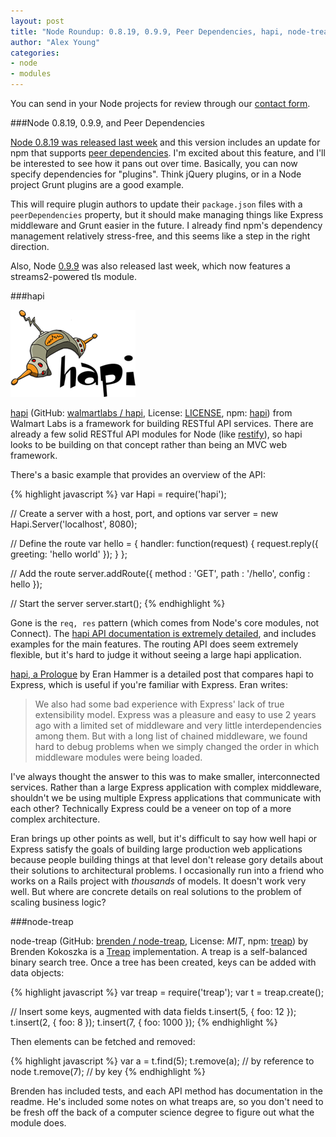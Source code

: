```yaml
---
layout: post
title: "Node Roundup: 0.8.19, 0.9.9, Peer Dependencies, hapi, node-treap"
author: "Alex Young"
categories: 
- node
- modules
---
```


<div class="intro">
You can send in your Node projects for review through our <a href="/contact.html">contact form</a>.
</div>

###Node 0.8.19, 0.9.9, and Peer Dependencies

[Node 0.8.19 was released last week](http://blog.nodejs.org/2013/02/06/node-v0-8-19-stable/) and this version includes an update for npm that supports [peer dependencies](http://blog.nodejs.org/2013/02/07/peer-dependencies/).  I'm excited about this feature, and I'll be interested to see how it pans out over time.  Basically, you can now specify dependencies for "plugins". Think jQuery plugins, or in a Node project Grunt plugins are a good example.

This will require plugin authors to update their `package.json` files with a `peerDependencies` property, but it should make managing things like Express middleware and Grunt easier in the future.  I already find npm's dependency management relatively stress-free, and this seems like a step in the right direction.

Also, Node [0.9.9](http://blog.nodejs.org/2013/02/07/node-v0-9-9-unstable/) was also released last week, which now features a streams2-powered tls module.

###hapi

![hapi](/images/posts/hapinode.png)

[hapi](http://walmartlabs.github.com/hapi/) (GitHub: [walmartlabs / hapi](https://github.com/walmartlabs/hapi), License: [LICENSE](https://github.com/walmartlabs/hapi/blob/master/LICENSE), npm: [hapi](https://npmjs.org/package/hapi)) from Walmart Labs is a framework for building RESTful API services.  There are already a few solid RESTful API modules for Node (like [restify](http://mcavage.github.com/node-restify/)), so hapi looks to be building on that concept rather than being an MVC web framework.

There's a basic example that provides an overview of the API:

{% highlight javascript %}
var Hapi = require('hapi');

// Create a server with a host, port, and options
var server = new Hapi.Server('localhost', 8080);

// Define the route
var hello = {
  handler: function(request) {
    request.reply({ greeting: 'hello world' });
  }
};

// Add the route
server.addRoute({
  method : 'GET',
  path : '/hello',
  config : hello
});

// Start the server
server.start();
{% endhighlight %}

Gone is the `req, res` pattern (which comes from Node's core modules, not Connect).  The [hapi API documentation is extremely detailed](https://github.com/walmartlabs/hapi/blob/master/docs/Reference.md), and includes examples for the main features.  The routing API does seem extremely flexible, but it's hard to judge it without seeing a large hapi application.

[hapi, a Prologue](http://hueniverse.com/2012/12/hapi-a-prologue/) by Eran Hammer is a detailed post that compares hapi to Express, which is useful if you're familiar with Express. Eran writes:

> We also had some bad experience with Express' lack of true extensibility model. Express was a pleasure and easy to use 2 years ago with a limited set of middleware and very little interdependencies among them. But with a long list of chained middleware, we found hard to debug problems when we simply changed the order in which middleware modules were being loaded.

I've always thought the answer to this was to make smaller, interconnected services.  Rather than a large Express application with complex middleware, shouldn't we be using multiple Express applications that communicate with each other?  Technically Express could be a veneer on top of a more complex architecture.

Eran brings up other points as well, but it's difficult to say how well hapi or Express satisfy the goals of building large production web applications because people building things at that level don't release gory details about their solutions to architectural problems.  I occasionally run into a friend who works on a Rails project with _thousands_ of models.  It doesn't work very well.  But where are concrete details on real solutions to the problem of scaling business logic?

###node-treap

node-treap (GitHub: [brenden / node-treap](https://github.com/brenden/node-treap), License: _MIT_, npm: [treap](https://npmjs.org/package/treap)) by Brenden Kokoszka is a [Treap](http://en.wikipedia.org/wiki/Treap) implementation.  A treap is a self-balanced binary search tree.  Once a tree has been created, keys can be added with data objects:

{% highlight javascript %}
var treap = require('treap');
var t = treap.create();

// Insert some keys, augmented with data fields
t.insert(5, { foo: 12 });
t.insert(2, { foo: 8 });
t.insert(7, { foo: 1000 });
{% endhighlight %}

Then elements can be fetched and removed:

{% highlight javascript %}
var a = t.find(5);
t.remove(a); // by reference to node
t.remove(7); // by key
{% endhighlight %}

Brenden has included tests, and each API method has documentation in the readme.  He's included some notes on what treaps are, so you don't need to be fresh off the back of a computer science degree to figure out what the module does.

